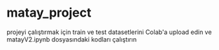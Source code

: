 # matay_project

projeyi çalıştırmak için train ve test datasetlerini Colab'a upload edin ve matayV2.ipynb dosyasındaki kodları çalıştırın
